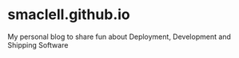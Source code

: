 smaclell.github.io
==================

My personal blog to share fun about Deployment, Development and Shipping Software
